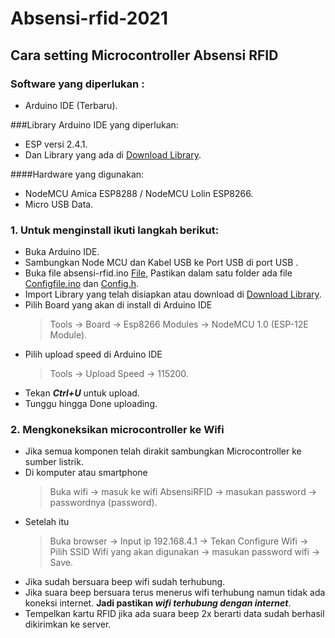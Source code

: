 # Absensi-rfid-2021
## Cara setting Microcontroller Absensi RFID

### Software yang diperlukan : 
- Arduino IDE (Terbaru).

###Library Arduino IDE yang diperlukan:
- ESP versi 2.4.1.
- Dan Library yang ada di [Download Library]( https://github.com/pptik/absensi-rfid-2021/tree/main/Library).

####Hardware yang digunakan: 
- NodeMCU Amica ESP8288 / NodeMCU Lolin ESP8266.
- Micro USB Data.

### 1. Untuk menginstall ikuti langkah berikut: 
- Buka Arduino IDE.
- Sambungkan Node MCU dan Kabel USB ke Port USB di port USB .
- Buka file absensi-rfid.ino [File](https://github.com/pptik/absensi-rfid-2021/blob/main/absensi-rfid/ConfigFile.ino), Pastikan dalam satu folder ada file [Configfile.ino](https://github.com/pptik/absensi-rfid-2021/blob/main/absensi-rfid/ConfigFile.ino) dan [Config.h](https://github.com/pptik/absensi-rfid-2021/blob/main/absensi-rfid/config.h).
- Import Library yang telah disiapkan  atau download di [Download Library]( https://github.com/pptik/absensi-rfid-2021/tree/main/Library).
- Pilih Board yang akan di install di Arduino IDE
    > Tools -> Board -> Esp8266 Modules -> NodeMCU 1.0 (ESP-12E Module).
- Pilih upload speed di Arduino IDE
    > Tools -> Upload Speed -> 115200.
- Tekan ***Ctrl+U*** untuk upload.
- Tunggu hingga Done uploading.


### 2. Mengkoneksikan microcontroller ke Wifi
- Jika semua komponen telah dirakit sambungkan Microcontroller ke sumber listrik.
- Di komputer atau smartphone 
    > Buka wifi -> masuk ke wifi AbsensiRFID -> masukan password -> passwordnya (password).
- Setelah itu
    > Buka browser -> Input ip 192.168.4.1 -> Tekan Configure Wifi -> Pilih SSID Wifi yang akan digunakan -> masukan password wifi -> Save.
- Jika sudah bersuara beep wifi sudah terhubung.
- Jika suara beep bersuara terus menerus wifi terhubung namun tidak ada koneksi internet. **Jadi pastikan _wifi terhubung dengan internet_**.
- Tempelkan kartu RFID jika ada suara beep 2x berarti data sudah berhasil dikirimkan ke server.

